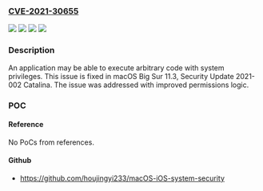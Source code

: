 ### [CVE-2021-30655](https://cve.mitre.org/cgi-bin/cvename.cgi?name=CVE-2021-30655)
![](https://img.shields.io/static/v1?label=Product&message=macOS&color=blue)
![](https://img.shields.io/static/v1?label=Version&message=%3C%2011.3%20&color=brighgreen)
![](https://img.shields.io/static/v1?label=Version&message=%3C%202021%20&color=brighgreen)
![](https://img.shields.io/static/v1?label=Vulnerability&message=The%20issue%20was%20addressed%20with%20improved%20permissions%20logic&color=brighgreen)

### Description

An application may be able to execute arbitrary code with system privileges. This issue is fixed in macOS Big Sur 11.3, Security Update 2021-002 Catalina. The issue was addressed with improved permissions logic.

### POC

#### Reference
No PoCs from references.

#### Github
- https://github.com/houjingyi233/macOS-iOS-system-security

